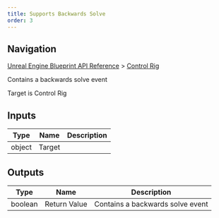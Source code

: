 ```yaml
---
title: Supports Backwards Solve
order: 3
---
```

## Navigation

[Unreal Engine Blueprint API Reference](https://dev.epicgames.com/documentation/en-us/unreal-engine/BlueprintAPI) > [Control Rig](https://dev.epicgames.com/documentation/en-us/unreal-engine/BlueprintAPI/ControlRig_1)

Contains a backwards solve event

Target is Control Rig

## Inputs

| Type | Name | Description |
| --- | --- | --- |
| object | Target |  |

## Outputs

| Type | Name | Description |
| --- | --- | --- |
| boolean | Return Value | Contains a backwards solve event |
